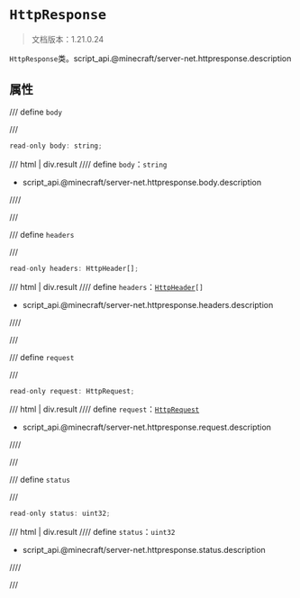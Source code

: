 # `HttpResponse`

> 文档版本：1.21.0.24

`HttpResponse`类。script_api.@minecraft/server-net.httpresponse.description

## 属性

/// define
`body`


///

```js
read-only body: string;
```

/// html | div.result
//// define
`body`：`string`

- script_api.@minecraft/server-net.httpresponse.body.description


////

///


/// define
`headers`


///

```js
read-only headers: HttpHeader[];
```

/// html | div.result
//// define
`headers`：<code><a href="../httpheader/">HttpHeader</a>[]</code>

- script_api.@minecraft/server-net.httpresponse.headers.description


////

///


/// define
`request`


///

```js
read-only request: HttpRequest;
```

/// html | div.result
//// define
`request`：[`HttpRequest`](./httprequest.md)

- script_api.@minecraft/server-net.httpresponse.request.description


////

///


/// define
`status`


///

```js
read-only status: uint32;
```

/// html | div.result
//// define
`status`：`uint32`

- script_api.@minecraft/server-net.httpresponse.status.description


////

///

